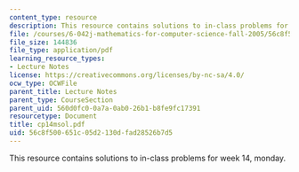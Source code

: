 ```yaml
---
content_type: resource
description: This resource contains solutions to in-class problems for week 14, monday.
file: /courses/6-042j-mathematics-for-computer-science-fall-2005/56c8f500651c05d2130dfad28526b7d5_cp14msol.pdf
file_size: 144836
file_type: application/pdf
learning_resource_types:
- Lecture Notes
license: https://creativecommons.org/licenses/by-nc-sa/4.0/
ocw_type: OCWFile
parent_title: Lecture Notes
parent_type: CourseSection
parent_uid: 560d0fc0-0a7a-0ab0-26b1-b8fe9fc17391
resourcetype: Document
title: cp14msol.pdf
uid: 56c8f500-651c-05d2-130d-fad28526b7d5
---
```

This resource contains solutions to in-class problems for week 14, monday.